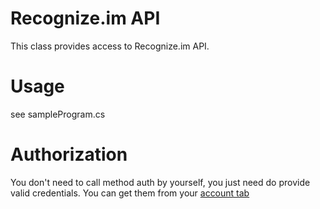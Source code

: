 Recognize.im API
===============

This class provides access to Recognize.im API. 


Usage
=====

see sampleProgram.cs

Authorization
=============

You don't need to call method auth by yourself, you just need do provide valid credentials. You can get them from your [account tab](http://recognize.im/user/profile)